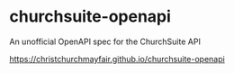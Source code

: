 # churchsuite-openapi
An unofficial OpenAPI spec for the ChurchSuite API

https://christchurchmayfair.github.io/churchsuite-openapi
